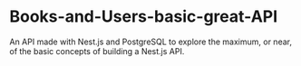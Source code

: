 # Books-and-Users-basic-great-API
An API made with Nest.js and PostgreSQL to explore the maximum, or near, of the basic concepts of building a Nest.js API.
